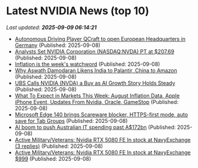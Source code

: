 # Latest NVIDIA News (top 10)
_Last updated: **2025-09-09 06:14:21**_

- [Autonomous Driving Player QCraft to open European Headquarters in Germany](https://www.channelnewsasia.com/business/autonomous-driving-player-qcraft-open-european-headquarters-in-germany-5337661) (Published: 2025-09-08)
- [Analysts Set NVIDIA Corporation (NASDAQ:NVDA) PT at $207.69](https://www.etfdailynews.com/2025/09/08/analysts-set-nvidia-corporation-nasdaqnvda-pt-at-207-69/) (Published: 2025-09-08)
- [Inflation is the week's watchword](https://www.thestreet.com/economy/inflation-is-the-weeks-watchword) (Published: 2025-09-08)
- [Why Aswath Damodaran Likens India to Palantir, China to Amazon](https://www.ndtvprofit.com/markets/exclusive-why-aswath-damodaran-likens-india-to-palantir-china-to-amazon) (Published: 2025-09-08)
- [UBS Calls NVIDIA (NVDA) a Buy as AI Growth Story Holds Steady](https://finance.yahoo.com/news/ubs-calls-nvidia-nvda-buy-035937618.html) (Published: 2025-09-08)
- [What To Expect in Markets This Week: August Inflation Data, Apple iPhone Event, Updates From Nvidia, Oracle, GameStop](https://biztoc.com/x/04af26e83153bb3e) (Published: 2025-09-08)
- [Microsoft Edge 140 brings Scareware blocker, HTTPS-first mode, auto save for Tab Groups](https://www.ghacks.net/2025/09/08/microsoft-edge-140-brings-scareware-blocker-https-first-mode-auto-save-for-tab-groups/) (Published: 2025-09-08)
- [AI boom to push Australian IT spending past A$172bn](https://www.computerweekly.com/news/366630422/AI-boom-to-push-Australian-IT-spending-past-A172bn) (Published: 2025-09-08)
- [Active Military/Veterans: Nvidia RTX 5080 FE In stock at NavyExchange (3 replies)](https://slickdeals.net/f/18589090-active-military-veterans-nvidia-rtx-5080-fe-in-stock-at-navyexchange) (Published: 2025-09-08)
- [Active Military/Veterans: Nvidia RTX 5080 FE In stock at NavyExchange $999](https://slickdeals.net/f/18589090-active-military-veterans-nvidia-rtx-5080-fe-in-stock-at-navyexchange-999) (Published: 2025-09-08)
